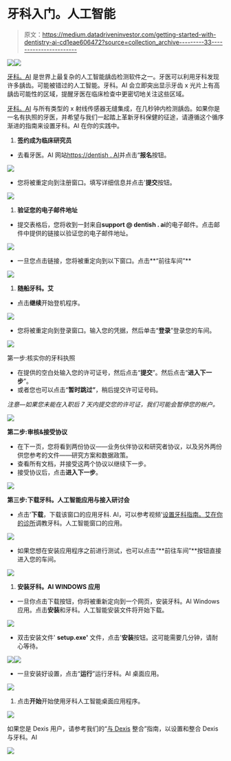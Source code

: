 # 牙科入门。人工智能

> 原文：<https://medium.datadriveninvestor.com/getting-started-with-dentistry-ai-cd1eae606472?source=collection_archive---------33----------------------->

[![](img/e2cbc822a2bedfe54be48f1b1387f52b.png)](http://www.track.datadriveninvestor.com/ExpertViewTeali1)![](img/8da718317137f0d0bda8165b5b7fe23c.png)

[牙科。AI](http://dentistry.ai/) 是世界上最复杂的人工智能龋齿检测软件之一。牙医可以利用牙科发现许多龋齿。可能被错过的人工智能。牙科。AI 会立即突出显示牙齿 x 光片上有高龋齿可能性的区域，提醒牙医在临床检查中更密切地关注这些区域。

[牙科。AI](http://dentistry.ai/) 与所有类型的 x 射线传感器无缝集成，在几秒钟内检测龋齿。如果你是一名有执照的牙医，并希望与我们一起踏上革新牙科保健的征途，请遵循这个循序渐进的指南来设置牙科。AI 在你的实践中。

1.  **签约成为临床研究员**

*   去看牙医。AI 网站[https://dentish . AI](https://dentistry.ai/)并点击“**报名**按钮。

![](img/5a778993c7d7d8ad57371c09c36d5f6b.png)

*   您将被重定向到注册窗口。填写详细信息并点击'**提交**按钮。

![](img/ed5d72c1329a9bd86d6a4c78d46a870a.png)

1.  **验证您的电子邮件地址**

*   提交表格后，您将收到一封来自**support @ dentish . ai**的电子邮件。点击邮件中提供的链接以验证您的电子邮件地址。

![](img/e2cc1c5c20c38c1be700a9f2cdd0c1bb.png)

*   一旦您点击链接，您将被重定向到以下窗口。点击**“前往车间”**

![](img/3dbef1a9cb5aa660643d08c9c0712eac.png)

1.  **随船牙科。艾**

*   点击**继续**开始登机程序。

![](img/c2510754c49352000139b5e6f283d20f.png)

*   您将被重定向到登录窗口。输入您的凭据，然后单击“**登录**”登录您的车间。

![](img/73132644de408136869e4f615a1eaea9.png)

第一步:核实你的牙科执照

*   在提供的空白处输入您的许可证号，然后点击“**提交**”。然后点击“**进入下一步**”。
*   或者您也可以点击“**暂时跳过”**，稍后提交许可证号码。

*注意—如果您未能在入职后 7 天内提交您的许可证，我们可能会暂停您的帐户。*

![](img/93bbb3864101d2d01f20388387817a0e.png)

**第二步:审核&接受协议**

*   在下一页，您将看到两份协议——业务伙伴协议和研究者协议，以及另外两份供您参考的文件——研究方案和数据政策。
*   查看所有文档，并接受这两个协议以继续下一步。
*   接受协议后，点击**进入下一步**。

![](img/07447d650843be3f9b539035137abd9a.png)

**第三步:下载牙科。人工智能应用与接入研讨会**

*   点击'**下载**，下载该窗口的应用牙科. AI，可以参考视频'[设置牙科指南。艾在你的诊所](https://www.youtube.com/watch?v=VRJm3XJ99JE&feature=youtu.be)调教牙科。人工智能窗口的应用。

![](img/54df8c3f590b15c4f0c6ead17513845c.png)

*   如果您想在安装应用程序之前进行测试，也可以点击“**前往车间”**按钮直接进入您的车间。

![](img/3af710a392282b9278c967f55ac4fcb7.png)

1.  **安装牙科。AI WINDOWS 应用**

*   一旦你点击下载按钮，你将被重新定向到一个网页，安装牙科。AI Windows 应用。点击**安装**和牙科。人工智能安装文件将开始下载。

![](img/9a05ec3306e6dd565a4f32db81861e09.png)

*   双击安装文件' **setup.exe'** 文件，点击'**安装**按钮。这可能需要几分钟，请耐心等待。

![](img/fc0520fdb6bf6336af3345e334e6419f.png)![](img/c58d1f733eb631b2a2032da93226a926.png)

*   一旦安装好设置，点击“**运行**”运行牙科。AI 桌面应用。

![](img/cf452fbcc9ba406f3a14d93da9d7a8a4.png)

1.  点击**开始**开始使用牙科人工智能桌面应用程序。

![](img/8b4cb7ad818770c798115bb1cfddf05d.png)

如果您是 Dexis 用户，请参考我们的“[与 Dexis](https://blog.dentistry.ai/2018/11/02/integrating-with-dexis/) 整合”指南，以设置和整合 Dexis 与牙科。AI

[![](img/e2cbc822a2bedfe54be48f1b1387f52b.png)](http://www.track.datadriveninvestor.com/ExpertViewI1B)